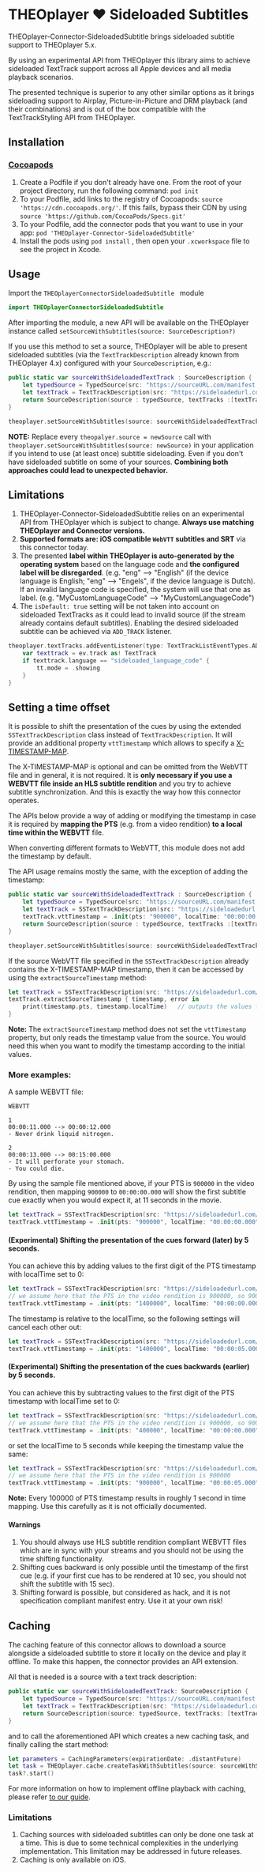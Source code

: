 # THEOplayer ❤️ Sideloaded Subtitles

THEOplayer-Connector-SideloadedSubtitle brings sideloaded subtitle support to THEOplayer 5.x.

By using an experimental API from THEOplayer this library aims to achieve sideloaded TextTrack support across all Apple devices and all media playback scenarios.

The presented technique is superior to any other similar options as it brings sideloading support to Airplay, Picture-in-Picture and DRM playback (and their combinations) and is out of the box compatible with the TextTrackStyling API from THEOplayer.

## Installation

### [Cocoapods](https://guides.cocoapods.org/using/getting-started.html#getting-started)

1. Create a Podfile if you don't already have one. From the root of your project directory, run the following command: `pod init`
2. To your Podfile, add links to the registry of Cocoapods: `source 'https://cdn.cocoapods.org/'`. If this fails, bypass their CDN by using `source 'https://github.com/CocoaPods/Specs.git'`
3. To your Podfile, add the connector pods that you want to use in your app: `pod 'THEOplayer-Connector-SideloadedSubtitle'`
4. Install the pods using `pod install` , then open your `.xcworkspace` file to see the project in Xcode.


## Usage

Import the `THEOplayerConnectorSideloadedSubtitle ` module

```swift
import THEOplayerConnectorSideloadedSubtitle
```

After importing the module, a new API will be available on the THEOplayer instance called `setSourceWithSubtitles(source: SourceDescription?)`

If you use this method to set a source, THEOplayer will be able to present sideloaded subtitles (via the `TextTrackDescription` already known from THEOplayer 4.x) configured with your `SourceDescription`, e.g.:

```swift
public static var sourceWithSideloadedTextTrack : SourceDescription {
    let typedSource = TypedSource(src: "https://sourceURL.com/manifest.m3u8, type: "application/x-mpegurl")
    let textTrack = TextTrackDescription(src: "https://sideloadedurl.com/subtitle.vtt", srclang: "language_code", isDefault: false, kind: .subtitles, label:"Label", format: .WebVTT)
    return SourceDescription(source : typedSource, textTracks :[textTrack])
}
```
```swift
theoplayer.setSourceWithSubtitles(source: sourceWithSideloadedTextTrack)
```
**NOTE:** Replace every `theopalyer.source = newSource` call with `theoplayer.setSourceWithSubtitles(source: newSource)` in your application if you intend to use (at least once) subtitle sideloading. Even if you don't have sideloaded subtitle on some of your sources. **Combining both approaches could lead to unexpected behavior.**

## Limitations
1. THEOplayer-Connector-SideloadedSubtitle relies on an experimental API from THEOplayer which is subject to change. **Always use matching THEOplayer and Connector versions.**
2. **Supported formats are: iOS compatible `WebVTT` subtitles and SRT** via this connector today.
3. The presented **label within THEOplayer is auto-generated by the operating system** based on the language code and **the configured label will be disregarded**. (e.g. "eng" --> "English" (if the device language is English; "eng" --> "Engels", if the device language is Dutch). If an invalid language code is specified, the system will use that one as label. (e.g. "MyCustomLanguageCode" --> "MyCustomLanguageCode")
4. The `isDefault: true` setting will be not taken into account on sideloaded TextTracks as it could lead to invalid source (if the stream already contains default subtitles). Enabling the desired sideloaded subtitle can be achieved via `ADD_TRACK` listener.

```swift
theoplayer.textTracks.addEventListener(type: TextTrackListEventTypes.ADD_TRACK) { ev in
    var texttrack = ev.track as! TextTrack
    if texttrack.language == "sideloaded_language_code" {
        tt.mode = .showing
    }
}
```

## Setting a time offset

It is possible to shift the presentation of the cues by using the extended `SSTextTrackDescription` class instead of `TextTrackDescription`. It will provide an additional property `vttTimestamp` which allows to specify a [X-TIMESTAMP-MAP](https://datatracker.ietf.org/doc/html/draft-pantos-http-live-streaming-22#section-3.5).

The X-TIMESTAMP-MAP is optional and can be omitted from the WebVTT file and in general, it is not required. It is **only necessary if you use a WEBVTT file inside an HLS subtitle rendition** and you try to achieve subtitle synchronization.
And this is exactly the way how this connector operates.

The APIs below provide a way of adding or modifying the timestamp in case it is required by **mapping the PTS** (e.g. from a video rendition) **to a local time within the WEBVTT** file.

When converting different formats to WebVTT, this module does not add the timestamp by default.

The API usage remains mostly the same, with the exception of adding the timestamp:

```swift
public static var sourceWithSideloadedTextTrack : SourceDescription {
    let typedSource = TypedSource(src: "https://sourceURL.com/manifest.m3u8, type: "application/x-mpegurl")
    let textTrack = SSTextTrackDescription(src: "https://sideloadedurl.com/subtitle.vtt", srclang: "language_code", isDefault: false, kind: .subtitles, label:"Label", format: .WebVTT)
    textTrack.vttTimestamp = .init(pts: "900000", localTime: "00:00:00.000")
    return SourceDescription(source : typedSource, textTracks :[textTrack])
}
```
```swift
theoplayer.setSourceWithSubtitles(source: sourceWithSideloadedTextTrack)
```

If the source WebVTT file specified in the `SSTextTrackDescription` already contains the X-TIMESTAMP-MAP timestamp, then it can be accessed by using the `extractSourceTimestamp` method:

```swift
let textTrack = SSTextTrackDescription(src: "https://sideloadedurl.com/subtitle.vtt", srclang: "language_code", isDefault: false, kind: .subtitles, label:"Label", format: .WebVTT)
textTrack.extractSourceTimestamp { timestamp, error in
    print(timestamp.pts, timestamp.localTime)   // outputs the values from "https://sideloadedurl.com/subtitle.vtt"
}
```

**Note:** The `extractSourceTimestamp` method does not set the `vttTimestamp` property, but only reads the timestamp value from the source. You would need this when you want to modify the timestamp according to the initial values.

### More examples:
A sample WEBVTT file:

```
WEBVTT

1
00:00:11.000 --> 00:00:12.000
- Never drink liquid nitrogen.

2
00:00:13.000 --> 00:15:00.000
- It will perforate your stomach.
- You could die.
```

By using the sample file mentioned above, if your PTS is `900000` in the video rendition, then mapping `900000` to `00:00:00.000` will show the first subtitle cue exactly when you would expect it, at 11 seconds in the movie.


```swift
let textTrack = SSTextTrackDescription(src: "https://sideloadedurl.com/subtitle.vtt", srclang: "language_code", isDefault: false, kind: .subtitles, label:"Label", format: .WebVTT)
textTrack.vttTimestamp = .init(pts: "900000", localTime: "00:00:00.000")
```

#### (Experimental) Shifting the presentation of the cues forward (later) by 5 seconds.

You can achieve this by adding values to the first digit of the PTS timestamp with localTime set to 0:
 ```swift
let textTrack = SSTextTrackDescription(src: "https://sideloadedurl.com/subtitle.vtt", srclang: "language_code", isDefault: false, kind: .subtitles, label:"Label", format: .WebVTT)
// we assume here that the PTS in the video rendition is 900000, so 900000 + 500000 = 1400000
textTrack.vttTimestamp = .init(pts: "1400000", localTime: "00:00:00.000")
```

The timestamp is relative to the localTime, so the following settings will cancel each other out:
```swift
let textTrack = SSTextTrackDescription(src: "https://sideloadedurl.com/subtitle.vtt", srclang: "language_code", isDefault: false, kind: .subtitles, label:"Label", format: .WebVTT)
textTrack.vttTimestamp = .init(pts: "1400000", localTime: "00:00:05.000")
```

#### (Experimental) Shifting the presentation of the cues backwards (earlier) by 5 seconds.

You can achieve this by subtracting values to the first digit of the PTS timestamp with localTime set to 0:
```swift
let textTrack = SSTextTrackDescription(src: "https://sideloadedurl.com/subtitle.vtt", srclang: "language_code", isDefault: false, kind: .subtitles, label:"Label", format: .WebVTT)
// we assume here that the PTS in the video rendition is 900000, so 900000 - 500000 = 400000
textTrack.vttTimestamp = .init(pts: "400000", localTime: "00:00:00.000")
```
or set the localTime to 5 seconds while keeping the timestamp value the same:
```swift
let textTrack = SSTextTrackDescription(src: "https://sideloadedurl.com/subtitle.vtt", srclang: "language_code", isDefault: false, kind: .subtitles, label:"Label", format: .WebVTT)
// we assume here that the PTS in the video rendition is 900000
textTrack.vttTimestamp = .init(pts: "900000", localTime: "00:00:05.000")
```

**Note:** Every 100000 of PTS timestamp results in roughly 1 second in time mapping. Use this carefully as it is not officially documented.

#### Warnings
1. You should always use HLS subtitle rendition compliant WEBVTT files which are in sync with your streams and you should not be using the time shifting functionality.
2. Shifting cues backward is only possible until the timestamp of the first cue (e.g. if your first cue has to be rendered at 10 sec, you should not shift the subtitle with 15 sec).
3. Shifting forward is possible, but considered as hack, and it is not specification compliant manifest entry. Use it at your own risk!

## Caching

The caching feature of this connector allows to download a source alongside a sideloaded subtitle to store it locally on the device and play it offline. To make this happen, the connector provides an API extension.

All that is needed is a source with a text track description:

```swift
public static var sourceWithSideloadedTextTrack: SourceDescription {
    let typedSource = TypedSource(src: "https://sourceURL.com/manifest.m3u8, type: "application/x-mpegurl")
    let textTrack = TextTrackDescription(src: "https://sideloadedurl.com/subtitle.vtt", srclang: "language_code", isDefault: false, kind: .subtitles, label: "Label", format: .WebVTT)
    return SourceDescription(source: typedSource, textTracks: [textTrack])
}
```

and to call the aforementioned API which creates a new caching task, and finally calling the start method:

```swift
let parameters = CachingParameters(expirationDate: .distantFuture)
let task = THEOplayer.cache.createTaskWithSubtitles(source: sourceWithSideloadedTextTrack, parameters: parameters)
task?.start()
```

For more information on how to implement offline playback with caching, please refer [to our guide](https://github.com/THEOplayer/samples-ios-sdk/tree/master/Offline-Playback/Guides/howto-offline-stream-caching).

### Limitations

1. Caching sources with sideloaded subtitles can only be done one task at a time. This is due to some technical complexities in the underlying implementation. This limitation may be addressed in future releases.
2. Caching is only available on iOS.
